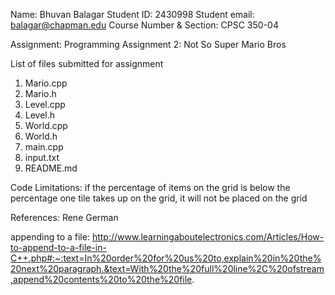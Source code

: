 Name: Bhuvan Balagar
Student ID: 2430998
Student email: balagar@chapman.edu
Course Number & Section: CPSC 350-04

Assignment: Programming Assignment 2: Not So Super Mario Bros

List of files submitted for assignment
1. Mario.cpp
2. Mario.h
3. Level.cpp
4. Level.h
5. World.cpp
6. World.h
7. main.cpp
8. input.txt
9. README.md

Code Limitations: if the percentage of items on the grid is below the percentage one tile takes up on the grid, it will not be placed on the grid

References: 
Rene German

appending to a file: http://www.learningaboutelectronics.com/Articles/How-to-append-to-a-file-in-C++.php#:~:text=In%20order%20for%20us%20to,explain%20in%20the%20next%20paragraph.&text=With%20the%20full%20line%2C%20ofstream,append%20contents%20to%20the%20file.
